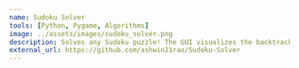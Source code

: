 ```yaml
---
name: Sudoku Solver
tools: [Python, Pygame, Algorithms]
image: ../assets/images/sudoku_solver.png
description: Solves any Sudoku puzzle! The GUI visualizes the backtracking algorithm in action.
external_url: https://github.com/ashwin21rao/Sudoku-Solver
---
```

